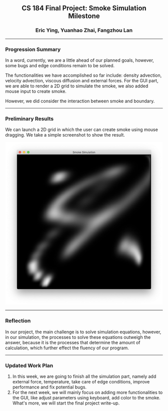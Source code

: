 ## <center>CS 184 Final Project: Smoke Simulation Milestone

### <center>Eric Ying, Yuanhao Zhai, Fangzhou Lan

------

### Progression Summary

In a word, currently, we are a little ahead of our planned goals, however, some bugs and edge conditions remain to be solved. 

The functionalities we have accomplished so far include: density advection, velocity advection, viscous diffusion and external forces. For the GUI part, we are able to render a 2D grid to simulate the smoke, we also added mouse input to create smoke.

However, we did consider the interaction between smoke and boundary.

------

### Preliminary Results

We can launch a 2D grid in which the user can create smoke using mouse dragging. We take a simple screenshot to show the result.

![result](images/result.png)

------

### Reflection

In our project, the main challenge is to solve simulation equations, however, in our simulation, the processes to solve these equations outweigh the answer, because it is the processes that determine the amount of calculation, which further effect the fluency of our program.

------

### Updated Work Plan

1. In this week, we are going to finish all the simulation part, namely add external force, temperature, take care of edge conditions, improve performance and fix potential bugs.
2. For the next week, we will mainly focus on adding more functionalities to the GUI, like adjust parameters using keyboard, add color to the smoke. What's more, we will   start the final project write-up.